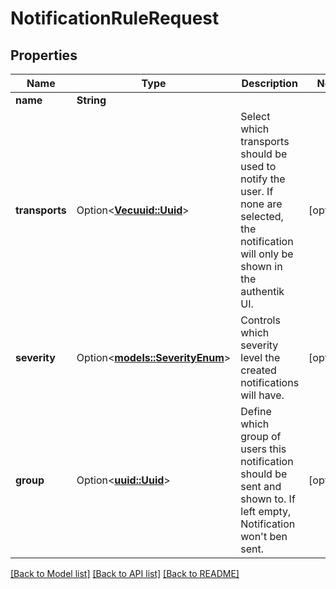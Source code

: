# NotificationRuleRequest

## Properties

Name | Type | Description | Notes
------------ | ------------- | ------------- | -------------
**name** | **String** |  | 
**transports** | Option<[**Vec<uuid::Uuid>**](uuid::Uuid.md)> | Select which transports should be used to notify the user. If none are selected, the notification will only be shown in the authentik UI. | [optional]
**severity** | Option<[**models::SeverityEnum**](SeverityEnum.md)> | Controls which severity level the created notifications will have. | [optional]
**group** | Option<[**uuid::Uuid**](uuid::Uuid.md)> | Define which group of users this notification should be sent and shown to. If left empty, Notification won't ben sent. | [optional]

[[Back to Model list]](../README.md#documentation-for-models) [[Back to API list]](../README.md#documentation-for-api-endpoints) [[Back to README]](../README.md)


